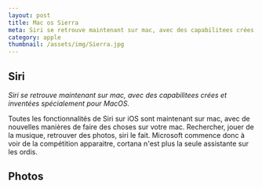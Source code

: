 ```yaml
---
layout: post
title: Mac os Sierra
meta: Siri se retrouve maintenant sur mac, avec des capabilitees crées et inventées spécialement pour MacOS.
category: apple
thumbnail: /assets/img/Sierra.jpg
---
```


## Siri

_Siri se retrouve maintenant sur mac, avec des capabilitees crées et inventées spécialement pour MacOS._

Toutes les fonctionnalités de Siri sur iOS sont maintenant sur mac, avec de nouvelles manières de faire des choses sur votre mac. Rechercher, jouer de la musique, retrouver des photos, siri le fait. Microsoft commence donc à voir de la compétition apparaitre, cortana n'est plus la seule assistante sur les ordis.

## Photos
